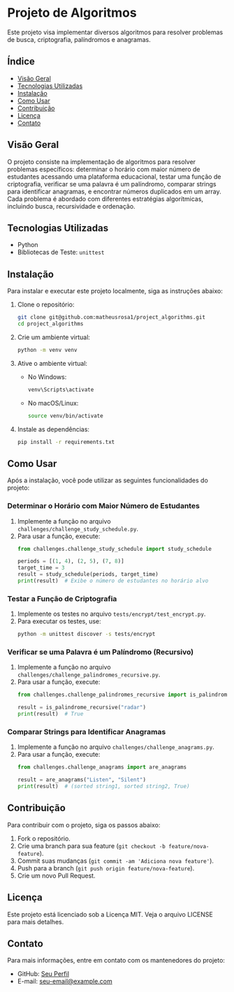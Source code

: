 # Projeto de Algoritmos

Este projeto visa implementar diversos algoritmos para resolver problemas de busca, criptografia, palíndromos e anagramas.

## Índice

- [Visão Geral](#visão-geral)
- [Tecnologias Utilizadas](#tecnologias-utilizadas)
- [Instalação](#instalação)
- [Como Usar](#como-usar)
- [Contribuição](#contribuição)
- [Licença](#licença)
- [Contato](#contato)

## Visão Geral

O projeto consiste na implementação de algoritmos para resolver problemas específicos: determinar o horário com maior número de estudantes acessando uma plataforma educacional, testar uma função de criptografia, verificar se uma palavra é um palíndromo, comparar strings para identificar anagramas, e encontrar números duplicados em um array. Cada problema é abordado com diferentes estratégias algorítmicas, incluindo busca, recursividade e ordenação.

## Tecnologias Utilizadas

- Python
- Bibliotecas de Teste: `unittest`

## Instalação

Para instalar e executar este projeto localmente, siga as instruções abaixo:

1. Clone o repositório:
    ```sh
    git clone git@github.com:matheusrosa1/project_algorithms.git
    cd project_algorithms
    ```

2. Crie um ambiente virtual:
    ```sh
    python -m venv venv
    ```

3. Ative o ambiente virtual:
    - No Windows:
        ```sh
        venv\Scripts\activate
        ```
    - No macOS/Linux:
        ```sh
        source venv/bin/activate
        ```

4. Instale as dependências:
    ```sh
    pip install -r requirements.txt
    ```

## Como Usar

Após a instalação, você pode utilizar as seguintes funcionalidades do projeto:

### Determinar o Horário com Maior Número de Estudantes

1. Implemente a função no arquivo `challenges/challenge_study_schedule.py`.
2. Para usar a função, execute:
    ```python
    from challenges.challenge_study_schedule import study_schedule

    periods = [(1, 4), (2, 5), (7, 8)]
    target_time = 3
    result = study_schedule(periods, target_time)
    print(result)  # Exibe o número de estudantes no horário alvo
    ```

### Testar a Função de Criptografia

1. Implemente os testes no arquivo `tests/encrypt/test_encrypt.py`.
2. Para executar os testes, use:
    ```sh
    python -m unittest discover -s tests/encrypt
    ```

### Verificar se uma Palavra é um Palíndromo (Recursivo)

1. Implemente a função no arquivo `challenges/challenge_palindromes_recursive.py`.
2. Para usar a função, execute:
    ```python
    from challenges.challenge_palindromes_recursive import is_palindrome_recursive

    result = is_palindrome_recursive("radar")
    print(result)  # True
    ```

### Comparar Strings para Identificar Anagramas

1. Implemente a função no arquivo `challenges/challenge_anagrams.py`.
2. Para usar a função, execute:
    ```python
    from challenges.challenge_anagrams import are_anagrams

    result = are_anagrams("Listen", "Silent")
    print(result)  # (sorted string1, sorted string2, True)
    ```

## Contribuição

Para contribuir com o projeto, siga os passos abaixo:

1. Fork o repositório.
2. Crie uma branch para sua feature (`git checkout -b feature/nova-feature`).
3. Commit suas mudanças (`git commit -am 'Adiciona nova feature'`).
4. Push para a branch (`git push origin feature/nova-feature`).
5. Crie um novo Pull Request.

## Licença

Este projeto está licenciado sob a Licença MIT. Veja o arquivo LICENSE para mais detalhes.

## Contato

Para mais informações, entre em contato com os mantenedores do projeto:

- GitHub: [Seu Perfil](https://github.com/seu-usuario)
- E-mail: seu-email@example.com
